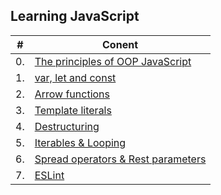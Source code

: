 ## Learning JavaScript

|#|Conent|
|---|---|
|0.|[The principles of OOP JavaScript](./The_Principles_of_Object-Oriented_JavaScript.md)|
|1.|[var, let and const](./var_let_const.md)|
|2.|[Arrow functions](./arrow-functions.md)|
|3.|[Template literals](./template-literals.md)|
|4.|[Destructuring](./destructuring.md)|
|5.|[Iterables & Looping](./iterables-looping.md)|
|6.|[Spread operators & Rest parameters](./spread-operators-and-rest-parameters.md)|
|7.|[ESLint](./eslint.md)|
